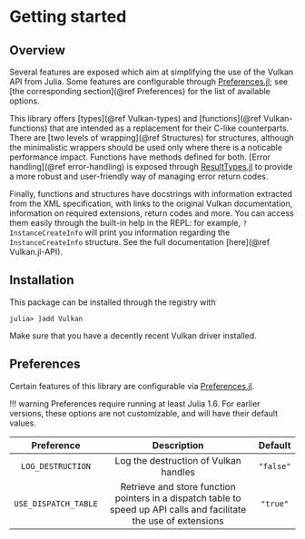# Getting started

## Overview

Several features are exposed which aim at simplifying the use of the Vulkan API from Julia. Some features are configurable through [Preferences.jl](https://github.com/JuliaPackaging/Preferences.jl); see [the corresponding section](@ref Preferences) for the list of available options.

This library offers [types](@ref Vulkan-types) and [functions](@ref Vulkan-functions) that are intended as a replacement for their C-like counterparts. There are [two levels of wrapping](@ref Structures) for structures, although the minimalistic wrappers should be used only where there is a noticable performance impact. Functions have methods defined for both. [Error handling](@ref error-handling) is exposed through [ResultTypes.jl](https://github.com/iamed2/ResultTypes.jl) to provide a more robust and user-friendly way of managing error return codes.

Finally, functions and structures have docstrings with information extracted from the XML specification, with links to the original Vulkan documentation, information on required extensions, return codes and more. You can access them easily through the built-in help in the REPL: for example, `?InstanceCreateInfo` will print you information regarding the `InstanceCreateInfo` structure. See the full documentation [here](@ref Vulkan.jl-API).

## Installation

This package can be installed through the registry with

```julia-repl
julia> ]add Vulkan
```

Make sure that you have a decently recent Vulkan driver installed.

## Preferences

Certain features of this library are configurable via [Preferences.jl](https://github.com/JuliaPackaging/Preferences.jl).

!!! warning
    Preferences require running at least Julia 1.6. For earlier versions, these options are not customizable, and will have their default values.

|    Preference     |              Description              |  Default  |
|:-----------------:|:-------------------------------------:|:---------:|
| `LOG_DESTRUCTION` | Log the destruction of Vulkan handles | `"false"` |
| `USE_DISPATCH_TABLE` | Retrieve and store function pointers in a dispatch table to speed up API calls and facilitate the use of extensions | `"true"` |
